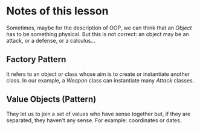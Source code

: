 # Notes of this lesson

Sometimes, maybe for the description of OOP, we can think that an _Object_ has to be something physical. But this is not correct: an object may be an attack, or a defense, or a calculus...

## Factory Pattern

It refers to an object or class whose aim is to create or instantiate another class. In our example, a _Weapon_ class can instantiate many _Attack_ classes.

## Value Objects (Pattern)

They let us to join a set of values who have sense together but, if they are separated, they haven't any sense. For example: coordinates or dates.
 
